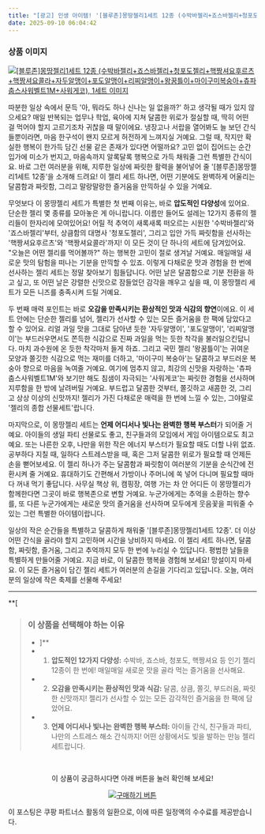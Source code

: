 ```yaml
---
title: "[광고] 인생 아이템! '[블루존]몽땅젤리1세트 12종 (수박바젤리+죠스바젤리+청포도젤리+핵짱셔요후르츠+핵짱셔요콜라+자두알맹이+포도알맹이+리찌알맹이+왕꿈틀이+마이구미복숭아+츄파춥스사워벨트1M+사워게코), 1세트'을(를) 만나보세요."
date: 2025-09-10 06:04:42
---
```

### 상품 이미지
[![[블루존]몽땅젤리1세트 12종 (수박바젤리+죠스바젤리+청포도젤리+핵짱셔요후르츠+핵짱셔요콜라+자두알맹이+포도알맹이+리찌알맹이+왕꿈틀이+마이구미복숭아+츄파춥스사워벨트1M+사워게코), 1세트 이미지](https://ads-partners.coupang.com/image1/8u5LAQQd2hjla4me8oSpSVVPIxLl1pK5R0kfKWLqHFOW93K39x-xG0JWC7_SndmZ9XTdBzVfPXpuUcHH860TDPxYeiVItYp-tFkw7A8GbNlDh3ylZOd0WxiEfohd_mgrM15zdWX5G1GcAVAio1ES32aYcOfjsjReBwXXuvZFQhN6XSH8MeiDVI70Q5ZLXnC_4vFOd_5GCljiyHOYdsm8X0eI_C36ApfVzODJC74KzGhyuhIOGkGkojmgv3KHTPqFuMEe79gqMfMEkuJqHKlFVxtpzcscDmrNrUfac_KwGZ60bUfj0tVW9X9vjuaWVmIV9CM4xdgAcgCJ6rCqJksbFx4y3EEggD3C4zfmig==)](https://link.coupang.com/re/AFFSDP?lptag=AF8916626&pageKey=7605397559&itemId=20129181079&vendorItemId=85906567333&traceid=V0-153-560e3d8e08fdc2bd&clickBeacon=ff4016a0-8e0b-11f0-b1db-7bc20775abc3%7E3&requestid=20250910150422633155122842&token=31850C%7CMIXED)

따분한 일상 속에서 문득 '아, 뭐라도 하나 신나는 일 없을까?' 하고 생각될 때가 있지 않으세요? 매일 반복되는 업무나 학업, 육아에 지쳐 달콤한 위로가 절실할 때, 딱히 어떤 걸 먹어야 할지 고르기조차 귀찮을 때 말이에요. 냉장고나 서랍을 열어봐도 늘 보던 간식들뿐이라면, 마음 한구석이 왠지 모르게 허전하게 느껴지실 거예요. 그럴 때, 작지만 확실한 행복이 한가득 담긴 선물 같은 존재가 있다면 어떨까요? 고민 없이 집어드는 순간 입가에 미소가 번지고, 마음속까지 알록달록 행복으로 가득 채워줄 그런 특별한 간식이요. 바로 그런 여러분을 위해, 지루한 일상에 짜릿한 활력을 불어넣어 줄 '[블루존]몽땅젤리1세트 12종'을 소개해 드려요! 이 젤리 세트 하나면, 어떤 기분에도 완벽하게 어울리는 달콤함과 짜릿함, 그리고 말랑말랑한 즐거움을 만끽하실 수 있을 거예요.

무엇보다 이 몽땅젤리 세트가 특별한 첫 번째 이유는, 바로 **압도적인 다양성**에 있어요. 단순한 젤리 몇 종류를 모아놓은 게 아니랍니다. 이름만 들어도 설레는 12가지 종류의 젤리들이 한자리에 모여있어요! 어릴 적 추억이 새록새록 떠오르는 시원한 '수박바젤리'와 '죠스바젤리'부터, 상큼함의 대명사 '청포도젤리', 그리고 입안 가득 짜릿함을 선사하는 '핵짱셔요후르츠'와 '핵짱셔요콜라'까지! 이 모든 것이 단 하나의 세트에 담겨있어요. "오늘은 어떤 젤리를 먹어볼까?" 하는 행복한 고민이 절로 생겨날 거예요. 매일매일 새로운 맛의 탐험을 떠나는 기분을 만끽할 수 있죠. 이렇게 다채로운 맛과 경험을 한 번에 선사하는 젤리 세트는 정말 찾아보기 힘들답니다. 어떤 날은 달콤함으로 기분 전환을 하고 싶고, 또 어떤 날은 강렬한 신맛으로 잠들었던 감각을 깨우고 싶을 때, 이 몽땅젤리 세트가 모든 니즈를 충족시켜 드릴 거예요.

두 번째 매력 포인트는 바로 **오감을 만족시키는 환상적인 맛과 식감의 향연**이에요. 이 세트 안에는 단순한 젤리를 넘어, 젤리가 선사할 수 있는 모든 즐거움을 한 팩에 담았다고 할 수 있어요. 리얼 과일 맛을 그대로 담아낸 듯한 '자두알맹이', '포도알맹이', '리찌알맹이'는 부드러우면서도 쫀득한 식감으로 진짜 과일을 먹는 듯한 착각을 불러일으킨답니다. 마치 과수원에 온 듯한 착각마저 들게 하죠. 그리고 국민 젤리 '왕꿈틀이'는 귀여운 모양과 쫄깃한 식감으로 먹는 재미를 더하고, '마이구미 복숭아'는 달콤하고 부드러운 복숭아 향으로 마음을 녹여줄 거예요. 여기에 멈추지 않고, 최강의 신맛을 자랑하는 '츄파춥스사워벨트1M'와 보기만 해도 침샘이 자극되는 '사워게코'는 짜릿한 경험을 선사하며 지루함을 한 방에 날려버릴 거예요. 부드럽고 달콤한 것부터, 쫄깃하고 새콤한 것, 그리고 상상 이상의 신맛까지! 젤리가 가진 다채로운 매력을 한 번에 느낄 수 있는, 그야말로 '젤리의 종합 선물세트'랍니다.

마지막으로, 이 몽땅젤리 세트는 **언제 어디서나 빛나는 완벽한 행복 부스터**가 되어줄 거예요. 아이들의 생일 파티 선물로도 좋고, 친구들과의 모임에서 게임 아이템으로도 최고예요. 또는 나른한 오후, 나만을 위한 작은 에너지 부스터가 필요할 때도 더할 나위 없죠. 공부하다 지칠 때, 일하다 스트레스받을 때, 혹은 그저 달콤한 위로가 필요할 때 언제든 손을 뻗어보세요. 이 젤리 하나가 주는 달콤함과 짜릿함이 여러분의 기분을 순식간에 전환시켜 줄 거예요. 휴대하기도 간편해서 가방이나 주머니에 쏙 넣어 다니며 필요할 때마다 꺼내 먹기 좋답니다. 사무실 책상 위, 캠핑장, 여행 가는 차 안 어디든 이 몽땅젤리가 함께한다면 그곳이 바로 행복존으로 변할 거예요. 누군가에게는 추억을 소환하는 향수를, 또 다른 누군가에게는 새로운 맛의 즐거움을 선사하며 모두에게 웃음꽃을 피워줄 수 있는 그런 특별한 아이템이랍니다.

일상의 작은 순간들을 특별하고 달콤하게 채워줄 '[블루존]몽땅젤리1세트 12종'. 더 이상 어떤 간식을 골라야 할지 고민하며 시간을 낭비하지 마세요. 이 젤리 세트 하나면, 달콤함, 짜릿함, 즐거움, 그리고 추억까지 모두 한 번에 누리실 수 있답니다. 평범한 날들을 특별하게 만들어줄 거예요. 지금 바로, 이 달콤한 행복을 경험해 보세요! 망설이지 마세요. 이 모든 즐거움이 담긴 젤리 세트가 여러분의 손길을 기다리고 있답니다. 오늘, 여러분의 일상에 작은 축제를 선물해 주세요!

---

**[


> ### 이 상품을 선택해야 하는 이유
> - ]**
> - 1.  **압도적인 12가지 다양성:** 수박바, 죠스바, 청포도, 핵짱셔요 등 인기 젤리 12종이 한 번에! 매일매일 새로운 맛을 골라 먹는 즐거움을 선사해요.
> - 2.  **오감을 만족시키는 환상적인 맛과 식감:** 달콤, 상큼, 쫄깃, 부드러움, 짜릿한 신맛까지! 젤리가 선사할 수 있는 모든 감각적인 즐거움을 한 팩에 담았어요.
> - 3.  **언제 어디서나 빛나는 완벽한 행복 부스터:** 아이들 간식, 친구들과 파티, 나만의 스트레스 해소 간식까지! 어떤 상황에서도 빛을 발하는 만능 젤리 세트랍니다.


<br>

<div align="center">
  <p>이 상품이 궁금하시다면 아래 버튼을 눌러 확인해 보세요!</p>
  <a href="https://link.coupang.com/re/AFFSDP?lptag=AF8916626&pageKey=7605397559&itemId=20129181079&vendorItemId=85906567333&traceid=V0-153-560e3d8e08fdc2bd&clickBeacon=ff4016a0-8e0b-11f0-b1db-7bc20775abc3%7E3&requestid=20250910150422633155122842&token=31850C%7CMIXED" target="_blank">
    <img src="https://img.shields.io/badge/지금 바로 구매하기-FF5722?style=for-the-badge&logo=coupa&logoColor=white" alt="구매하기 버튼">
  </a>
</div>

이 포스팅은 쿠팡 파트너스 활동의 일환으로, 이에 따른 일정액의 수수료를 제공받습니다.
